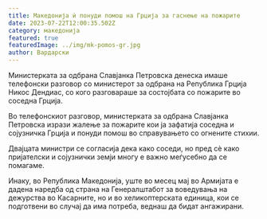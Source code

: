 ```yaml
---
title: Македонија ѝ понуди помош на Грција за гаснење на пожарите
date: 2023-07-22T12:00:35.502Z
category: македонија
featured: true
featuredImage: ../img/mk-pomos-gr.jpg
author: Вардарски
---
```

<!--StartFragment-->

Министерката за одбрана Славјанка Петровска денеска имаше телефонски разговор со министерот за одбрана на Република Грција Никос Дендиас, со кого разговараше за состојбата со пожарите во соседна Грција.

Во телефонскиот разговор, министерката за одбрана Славјанка Петровска изрази жалење за пожарите кои ја зафатија соседна и сојузничка Грција и понуди помош во справувањето со огнените стихии.

Двајцата министри се согласија дека како соседи, но пред сè како пријателски и сојузнички земји многу е важно меѓусебно да се помагаме.

Инаку, во Република Македонија, уште во месец мај во Армијата е дадена наредба од страна на Генералштабот за воведувања на дежурства во Касарните, но и во хеликоптерската единица, кои се подготвени во случај да има потреба, веднаш да бидат ангажирани.

<!--EndFragment-->
